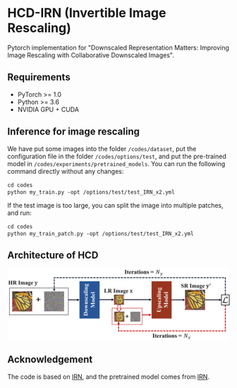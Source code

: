 # HCD-IRN (Invertible Image Rescaling)
Pytorch implementation for "Downscaled Representation Matters: Improving Image Rescaling with Collaborative Downscaled Images".

## Requirements
- PyTorch >= 1.0
- Python >= 3.6
- NVIDIA GPU + CUDA

## Inference for image rescaling
We have put some images into the folder `/codes/dataset`, put the configuration file in the folder `/codes/options/test`, and put the pre-trained model in `/codes/experiments/pretrained_models`. You can run the following command directly without any changes:
```
cd codes
python my_train.py -opt /options/test/test_IRN_x2.yml
```

If the test image is too large, you can split the image into multiple patches, and run:
```
cd codes
python my_train_patch.py -opt /options/test/test_IRN_x2.yml
```

## Architecture of HCD
![Architecture](https://github.com/xubingna/HCD/blob/master/figures/Architecture.png)

## Acknowledgement
The code is based on [IRN](https://github.com/pkuxmq/Invertible-Image-Rescaling), and the pretrained model comes from [IRN](https://github.com/pkuxmq/Invertible-Image-Rescaling).
